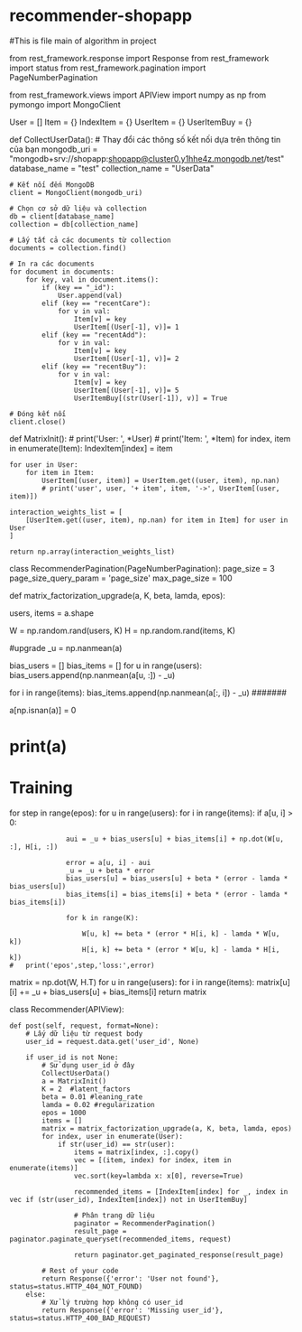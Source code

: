 ﻿# recommender-shopapp
#This is file main of algorithm in project

from rest_framework.response import Response
from rest_framework import status
from rest_framework.pagination import PageNumberPagination

from rest_framework.views import APIView
import numpy as np
from pymongo import MongoClient

User = []
Item = {}
IndexItem = {}
UserItem = {}
UserItemBuy = {}

def CollectUserData():
    # Thay đổi các thông số kết nối dựa trên thông tin của bạn
    mongodb_uri = "mongodb+srv://shopapp:shopapp@cluster0.y1hhe4z.mongodb.net/test"
    database_name = "test"
    collection_name = "UserData"

    # Kết nối đến MongoDB
    client = MongoClient(mongodb_uri)

    # Chọn cơ sở dữ liệu và collection
    db = client[database_name]
    collection = db[collection_name]

    # Lấy tất cả các documents từ collection
    documents = collection.find()

    # In ra các documents
    for document in documents:
        for key, val in document.items():
            if (key == "_id"):
                User.append(val)
            elif (key == "recentCare"):
                for v in val: 
                    Item[v] = key
                    UserItem[(User[-1], v)]= 1
            elif (key == "recentAdd"):
                for v in val: 
                    Item[v] = key
                    UserItem[(User[-1], v)]= 2
            elif (key == "recentBuy"):
                for v in val: 
                    Item[v] = key
                    UserItem[(User[-1], v)]= 5
                    UserItemBuy[(str(User[-1]), v)] = True
        
    # Đóng kết nối
    client.close()


def MatrixInit():
    # print('User: ', *User)
    # print('Item: ', *Item)
    for index, item in enumerate(Item):
        IndexItem[index] = item

    for user in User:
        for item in Item:
            UserItem[(user, item)] = UserItem.get((user, item), np.nan)
            # print('user', user, '+ item', item, '->', UserItem[(user, item)])

    interaction_weights_list = [
        [UserItem.get((user, item), np.nan) for item in Item] for user in User
    ]

    return np.array(interaction_weights_list)

class RecommenderPagination(PageNumberPagination):
    page_size = 3
    page_size_query_param = 'page_size'
    max_page_size = 100


def matrix_factorization_upgrade(a, K, beta, lamda, epos):

  users, items = a.shape

  W = np.random.rand(users, K)
  H = np.random.rand(items, K)

  #upgrade
  _u = np.nanmean(a)

  bias_users = []
  bias_items = []
  for u in range(users):
    bias_users.append(np.nanmean(a[u, :]) - _u)

  for i in range(items):
    bias_items.append(np.nanmean(a[:, i]) - _u)
  #######

  a[np.isnan(a)] = 0
#   print(a)
  # Training
  for step in range(epos):
      for u in range(users):
          for i in range(items):
              if a[u, i] > 0:

                  aui = _u + bias_users[u] + bias_items[i] + np.dot(W[u, :], H[i, :])

                  error = a[u, i] - aui
                  _u = _u + beta * error
                  bias_users[u] = bias_users[u] + beta * (error - lamda * bias_users[u])
                  bias_items[i] = bias_items[i] + beta * (error - lamda * bias_items[i])

                  for k in range(K):

                      W[u, k] += beta * (error * H[i, k] - lamda * W[u, k])
                      H[i, k] += beta * (error * W[u, k] - lamda * H[i, k])
    #   print('epos',step,'loss:',error)
  matrix = np.dot(W, H.T)
  for u in range(users):
    for i in range(items):
      matrix[u][i] += _u + bias_users[u] + bias_items[i]
  return matrix


class Recommender(APIView):

    def post(self, request, format=None):
        # Lấy dữ liệu từ request body
        user_id = request.data.get('user_id', None)

        if user_id is not None:
            # Sử dụng user_id ở đây
            CollectUserData()
            a = MatrixInit()
            K = 2  #latent_factors
            beta = 0.01 #leaning_rate
            lamda = 0.02 #regularization
            epos = 1000 
            items = []
            matrix = matrix_factorization_upgrade(a, K, beta, lamda, epos)
            for index, user in enumerate(User):
                if str(user_id) == str(user):
                    items = matrix[index, :].copy()
                    vec = [(item, index) for index, item in enumerate(items)]
                    vec.sort(key=lambda x: x[0], reverse=True)

                    recommended_items = [IndexItem[index] for _, index in vec if (str(user_id), IndexItem[index]) not in UserItemBuy]
                    
                    # Phân trang dữ liệu
                    paginator = RecommenderPagination()
                    result_page = paginator.paginate_queryset(recommended_items, request)
                    
                    return paginator.get_paginated_response(result_page)
                
            # Rest of your code
            return Response({'error': 'User not found'}, status=status.HTTP_404_NOT_FOUND)        
        else:
            # Xử lý trường hợp không có user_id
            return Response({'error': 'Missing user_id'}, status=status.HTTP_400_BAD_REQUEST)


    
